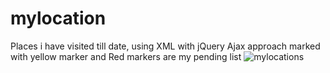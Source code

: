 # mylocation
Places i have visited till date, using XML with jQuery Ajax approach marked with yellow marker and Red markers are my pending list
![mylocations](https://user-images.githubusercontent.com/2167566/30001991-3836aaec-90bc-11e7-97db-70703afdf844.jpg)

